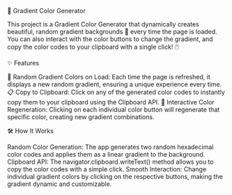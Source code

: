 🌈 Gradient Color Generator

This project is a Gradient Color Generator that dynamically creates beautiful, random gradient backgrounds 🎨 every time the page is loaded. You can also interact with the color buttons to change the gradient, and copy the color codes to your clipboard with a single click! 🖱️

✨ Features

🎲 Random Gradient Colors on Load: Each time the page is refreshed, it displays a new random gradient, ensuring a unique experience every time.
📋 Copy to Clipboard: Click on any of the generated color codes to instantly copy them to your clipboard using the Clipboard API.
🔄 Interactive Color Regeneration: Clicking on each individual color button will regenerate that specific color, creating new gradient combinations.

🛠️ How It Works

Random Color Generation: The app generates two random hexadecimal color codes and applies them as a linear gradient to the background.
Clipboard API: The navigator.clipboard.writeText() method allows you to copy the color codes with a simple click.
Smooth Interaction: Change individual gradient colors by clicking on the respective buttons, making the gradient dynamic and customizable.
